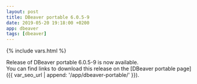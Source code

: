 ```yaml
---
layout: post
title: DBeaver portable 6.0.5-9
date: 2019-05-20 19:18:00 +0200
app: dbeaver
tags: [dbeaver]
---
```

{% include vars.html %}

Release of DBeaver portable 6.0.5-9 is now available.<br />
You can find links to download this release on the [DBeaver portable page]({{ var_seo_url | append: '/app/dbeaver-portable/' }}).